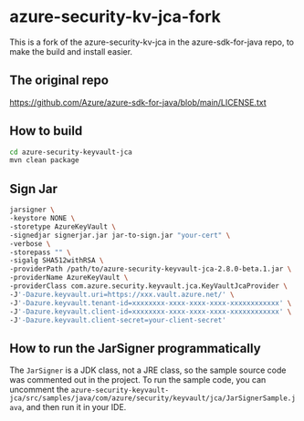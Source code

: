 # azure-security-kv-jca-fork
This is a fork of the azure-security-kv-jca in the azure-sdk-for-java repo, to make the build and install easier.

## The original repo

https://github.com/Azure/azure-sdk-for-java/blob/main/LICENSE.txt

## How to build
```bash
cd azure-security-keyvault-jca
mvn clean package
```

## Sign Jar
```bash
jarsigner \
-keystore NONE \
-storetype AzureKeyVault \
-signedjar signerjar.jar jar-to-sign.jar "your-cert" \
-verbose \
-storepass "" \
-sigalg SHA512withRSA \
-providerPath /path/to/azure-security-keyvault-jca-2.8.0-beta.1.jar \
-providerName AzureKeyVault \
-providerClass com.azure.security.keyvault.jca.KeyVaultJcaProvider \
-J'-Dazure.keyvault.uri=https://xxx.vault.azure.net/' \
-J'-Dazure.keyvault.tenant-id=xxxxxxxx-xxxx-xxxx-xxxx-xxxxxxxxxxxx' \
-J'-Dazure.keyvault.client-id=xxxxxxxx-xxxx-xxxx-xxxx-xxxxxxxxxxxx' \
-J'-Dazure.keyvault.client-secret=your-client-secret'
```

## How to run the JarSigner programmatically

The `JarSigner` is a JDK class, not a JRE class, so the sample source code was commented out in the project. To run the sample code, you can uncomment the `azure-security-keyvault-jca/src/samples/java/com/azure/security/keyvault/jca/JarSignerSample.java`, and then run it in your IDE. 
